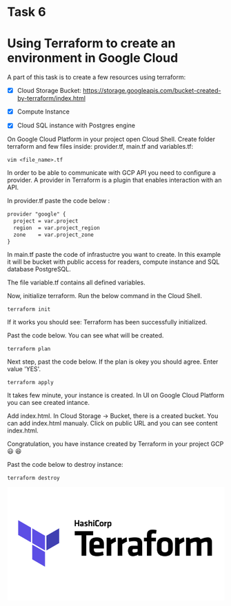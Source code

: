  # **Task 6**

# **Using Terraform to create an environment in Google Cloud**

A part of this task is to create a few resources using terraform:
- [x] Cloud Storage Bucket: https://storage.googleapis.com/bucket-created-by-terraform/index.html
- [x] Compute Instance
- [x] Cloud SQL instance with Postgres engine


On Google Cloud Platform in your project open Cloud Shell. Create folder terraform and few files inside: provider.tf, main.tf and variables.tf:
```
vim <file_name>.tf
```
In order to be able to communicate with GCP API you need to configure a provider. A provider in Terraform is a plugin that enables interaction with an API.

In provider.tf paste the code below : 
```
provider "google" {
  project = var.project
  region  = var.project_region
  zone    = var.project_zone
}
```
In main.tf paste the code of infrastuctre you want to create. In this example it will be bucket with public access for readers, compute instance and SQL database PostgreSQL. 


The file variable.tf contains all defined variables.


Now, initialize terraform. Run the below command in the Cloud Shell.
```
terraform init
```
If it works you should see: Terraform has been successfully initialized. 

Past the code below. You can see what will be created.
```
terraform plan
```
Next step, past the code below. If the plan is okey you should agree. Enter value 'YES'.
```
terraform apply
```

It takes few minute, your instance is created. In UI on Google Cloud Platform you can see created intance. 

Add index.html. In Cloud Storage -> Bucket, there is a created bucket. You can add index.html manualy. Click on public URL and you can see content index.html.

Congratulation, you have instance created by Terraform in your project GCP :smiley: :satisfied:



Past the code below to destroy instance: 
```
terraform destroy 
```
![Example screenshot](./img/terraform.png)



